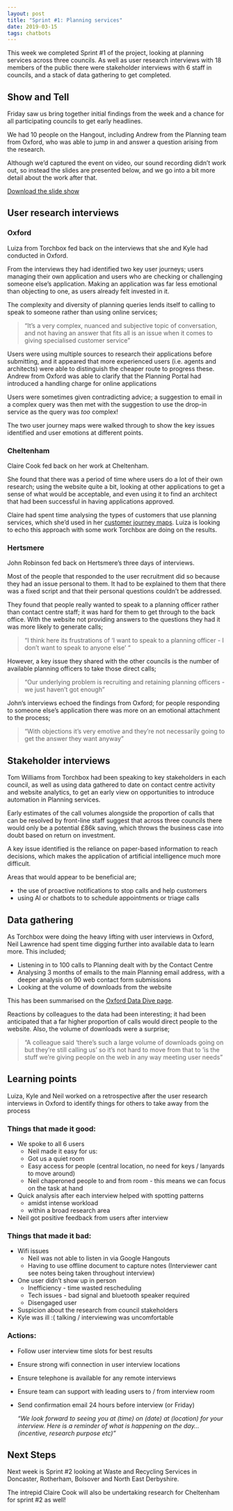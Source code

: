 ```yaml
---
layout: post
title: "Sprint #1: Planning services"
date: 2019-03-15
tags: chatbots
---
```


This week we completed Sprint #1 of the project, looking at planning services across three councils. As well as user research interviews with 18 members of the public there were stakeholder interviews with 6 staff in councils, and a stack of data gathering to get completed.

## Show and Tell

Friday saw us bring together initial findings from the week and a chance for all participating councils to get early headlines.

We had 10 people on the Hangout, including Andrew from the Planning team from Oxford, who was able to jump in and answer a question arising from the research.

Although we’d captured the event on video, our sound recording didn’t work out, so instead the slides are presented below, and we go into a bit more detail about the work after that.

[Download the slide show](https://github.com/LocalDigitalChatbots/localdigitalchatbots.github.io/blob/master/resources/user_research/Chatbots%20Show%20and%20tell%2015Mar-min.pdf)

## User research interviews

### Oxford

Luiza from Torchbox fed back on the interviews that she and Kyle had conducted in Oxford.

From the interviews they had identified two key user journeys; users managing their own application and users who are checking or challenging someone else’s application. Making an application was far less emotional than objecting to one, as users already felt invested in it.

The complexity and diversity of planning queries lends itself to calling to speak to someone rather than using online services;

> “It’s a very complex, nuanced and subjective topic of conversation, and not having an answer that fits all is an issue when it comes to giving specialised customer service”

Users were using multiple sources to research their applications before submitting, and it appeared that more experienced users (i.e. agents and architects) were able to distinguish the cheaper route to progress these. Andrew from Oxford was able to clarify that the Planning Portal had introduced a handling charge for online applications

Users were sometimes given contradicting advice; a suggestion to email in a complex query was then met with the suggestion to use the drop-in service as the query was _too_ complex!

The two user journey maps were walked through to show the key issues identified and user emotions at different points.

### Cheltenham

Claire Cook fed back on her work at Cheltenham.

She found that there was a period of time where users do a lot of their own research; using the website quite a bit, looking at other applications to get a sense of what would be acceptable, and even using it to find an architect that had been successful in having applications approved.

Claire had spent time analysing the types of customers that use planning services, which she’d used in her [customer journey maps](https://docs.google.com/presentation/d/1beqZGfdWqrFfq9ZNRAkYsVbRLNk3VOENPTRybQykhEk/edit?usp=sharing). Luiza is looking to echo this approach with some work Torchbox are doing on the results.

### Hertsmere

John Robinson fed back on Hertsmere’s three days of interviews.

Most of the people that responded to the user recruitment did so because they had an issue personal to them. It had to be explained to them that there was a fixed script and that their personal questions couldn’t be addressed.

They found that people really wanted to speak to a planning officer rather than contact centre staff; it was hard for them to get through to the back office. With the website not providing answers to the questions they had it was more likely to generate calls;

> “I think here its frustrations of ‘I want to speak to a planning officer - I don’t want to speak to anyone else’ “

However, a key issue they shared with the other councils is the number of available planning officers to take those direct calls;

> “Our underlying problem is recruiting and retaining planning officers - we just haven’t got enough”

John’s interviews echoed the findings from Oxford; for people responding to someone else’s application there was more on an emotional attachment to the process;

> “With objections it’s very emotive and they’re not necessarily going to get the answer they want anyway”

## Stakeholder interviews

Tom Williams from Torchbox had been speaking to key stakeholders in each council, as well as using data gathered to date on contact centre activity and website analytics, to get an early view on opportunities to introduce automation in Planning services.

Early estimates of the call volumes alongside the proportion of calls that can be resolved by front-line staff suggest that across three councils there would only be a potential £86k saving, which throws the business case into doubt based on return on investment.

A key issue identified is the reliance on paper-based information to reach decisions, which makes the application of artificial intelligence much more difficult.

Areas that would appear to be beneficial are;

*   the use of proactive notifications to stop calls and help customers
*   using AI or chatbots to to schedule appointments or triage calls

## Data gathering

As Torchbox were doing the heavy lifting with user interviews in Oxford, Neil Lawrence had spent time digging further into available data to learn more. This included;

*   Listening in to 100 calls to Planning dealt with by the Contact Centre
*   Analysing 3 months of emails to the main Planning email address, with a deeper analysis on 90 web contact form submissions
*   Looking at the volume of downloads from the website

This has been summarised on the [Oxford Data Dive page](https://localdigitalchatbots.github.io/data-dive-planning-service-oxford-city-council/).

Reactions by colleagues to the data had been interesting; it had been anticipated that a far higher proportion of calls would direct people to the website. Also, the volume of downloads were a surprise;

> “A colleague said ‘there’s such a large volume of downloads going on but they’re still calling us’ so it’s not hard to move from that to ’is the stuff we’re giving people on the web in any way meeting user needs”

## Learning points

Luiza, Kyle and Neil worked on a retrospective after the user research interviews in Oxford to identify things for others to take away from the process

### Things that made it good:

*   We spoke to all 6 users
    *   Neil made it easy for us:
    *   Got us a quiet room
    *   Easy access for people (central location, no need for keys / lanyards to move around)
    *   Neil chaperoned people to and from room - this means we can focus on the task at hand
*   Quick analysis after each interview helped with spotting patterns
    *   amidst intense workload
    *   within a broad research area
*   Neil got positive feedback from users after interview

### Things that made it bad:

*   Wifi issues
    *   Neil was not able to listen in via Google Hangouts
    *   Having to use offline document to capture notes (Interviewer cant see notes being taken throughout interview)
*   One user didn’t show up in person
    *   Inefficiency - time wasted rescheduling
    *   Tech issues - bad signal and bluetooth speaker required
    *   Disengaged user
*   Suspicion about the research from council stakeholders
*   Kyle was ill :( talking / interviewing was uncomfortable

### Actions:

*   Follow user interview time slots for best results
*   Ensure strong wifi connection in user interview locations
*   Ensure telephone is available for any remote interviews
*   Ensure team can support with leading users to / from interview room
*   Send confirmation email 24 hours before interview (or Friday)
    
    _“We look forward to seeing you at (time) on (date) at (location) for your interview. Here is a reminder of what is happening on the day… (incentive, research purpose etc)”_
    

## Next Steps

Next week is Sprint #2 looking at Waste and Recycling Services in Doncaster, Rotherham, Bolsover and North East Derbyshire.

The intrepid Claire Cook will also be undertaking research for Cheltenham for sprint #2 as well!
